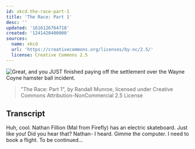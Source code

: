 ```yaml
---
id: xkcd.the-race-part-1
title: 'The Race: Part 1'
desc: ''
updated: '1616126764718'
created: '1241420400000'
sources:
  name: xkcd
  url: 'https://creativecommons.org/licenses/by-nc/2.5/'
  license: Creative Commons 2.5
---
```

![Great, and you JUST finished paying off the settlement over the Wayne Coyne hamster ball incident.](https://imgs.xkcd.com/comics/the_race_part_1.png)
> "The Race: Part 1", by Randall Munroe, licensed under Creative Commons Attribution-NonCommercial 2.5 License

## Transcript
Huh, cool. Nathan Fillion (Mal from Firefly) has an electric skateboard. Just like you!
Did you hear that? Nathan-
I heard. Gimme the computer. I need to book a flight.
To be continued...
